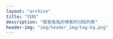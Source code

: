 ```yaml
---
layout: "archive"
title: "归档"
description: "极客兔兔的博客的归档列表"
header-img: "img/header_img/tag-bg.png"
---
```

